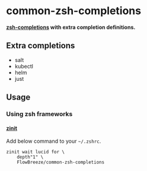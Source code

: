common-zsh-completions
=============

**[zsh-completions](https://github.com/zsh-users/zsh-completions) with extra completion definitions.**

## Extra completions

- salt
- kubectl
- helm
- just

## Usage

### Using zsh frameworks

#### [zinit](https://github.com/zdharma-continuum/zinit)

Add below command to your `~/.zshrc`.
```
zinit wait lucid for \
    depth"1" \
    FlowBreeze/common-zsh-completions
```